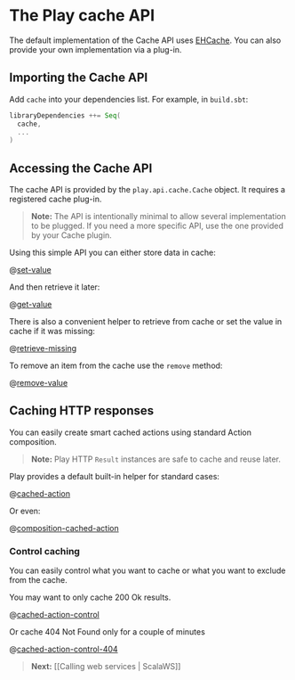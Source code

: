 <!--- Copyright (C) 2009-2013 Typesafe Inc. <http://www.typesafe.com> -->
# The Play cache API

The default implementation of the Cache API uses [EHCache](http://ehcache.org/). You can also provide your own implementation via a plug-in.

## Importing the Cache API

Add `cache` into your dependencies list. For example, in `build.sbt`:

```scala
libraryDependencies ++= Seq(
  cache,
  ...
)
```

## Accessing the Cache API

The cache API is provided by the `play.api.cache.Cache` object. It requires a registered cache plug-in.

> **Note:** The API is intentionally minimal to allow several implementation to be plugged. If you need a more specific API, use the one provided by your Cache plugin.

Using this simple API you can either store data in cache:

@[set-value](code/ScalaCache.scala)


And then retrieve it later:

@[get-value](code/ScalaCache.scala)

There is also a convenient helper to retrieve from cache or set the value in cache if it was missing:

@[retrieve-missing](code/ScalaCache.scala)


To remove an item from the cache use the `remove` method:

@[remove-value](code/ScalaCache.scala)


## Caching HTTP responses

You can easily create smart cached actions using standard Action composition. 

> **Note:** Play HTTP `Result` instances are safe to cache and reuse later.

Play provides a default built-in helper for standard cases:

@[cached-action](code/ScalaCache.scala)


Or even:

@[composition-cached-action](code/ScalaCache.scala)

### Control caching

You can easily control what you want to cache or what you want to exclude from the cache.

You may want to only cache 200 Ok results.

@[cached-action-control](code/ScalaCache.scala)

Or cache 404 Not Found only for a couple of minutes

@[cached-action-control-404](code/ScalaCache.scala)

> **Next:** [[Calling web services | ScalaWS]]
